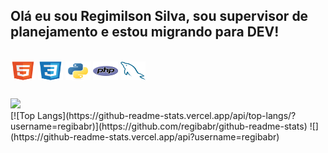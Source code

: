 ## Olá eu sou Regimilson Silva, sou supervisor de planejamento e estou migrando para DEV!


<div style="display: inline_block"><br>
  <img align="center" alt="Regi-HTML" height="30" width="40" src="https://raw.githubusercontent.com/devicons/devicon/master/icons/html5/html5-original.svg">
  <img align="center" alt="Regi-CSS" height="30" width="40" src="https://raw.githubusercontent.com/devicons/devicon/master/icons/css3/css3-original.svg">
  <img align="center" alt="Regi-Python" height="30" width="40" src="https://raw.githubusercontent.com/devicons/devicon/master/icons/python/python-original.svg">
  <img align="center" alt="Regi-Sql" height="30" width="40" src="https://raw.githubusercontent.com/devicons/devicon/master/icons/php/php-original.svg">
  <img align="center" alt="Regi-Sql" height="30" width="40" src="https://raw.githubusercontent.com/devicons/devicon/master/icons/mysql/mysql-original.svg">
  

</div>
  
  ##
 
<div> 
  <a href="https://www.linkedin.com/in/regimilson/" target="_blank"><img src="https://img.shields.io/badge/-LinkedIn-%230077B5?style=for-the-badge&logo=linkedin&logoColor=white" target="_blank"></a> 
  
</div>

<div> 
 [![Top Langs](https://github-readme-stats.vercel.app/api/top-langs/?username=regibabr)](https://github.com/regibabr/github-readme-stats)
![](https://github-readme-stats.vercel.app/api?username=regibabr) 
</div>
